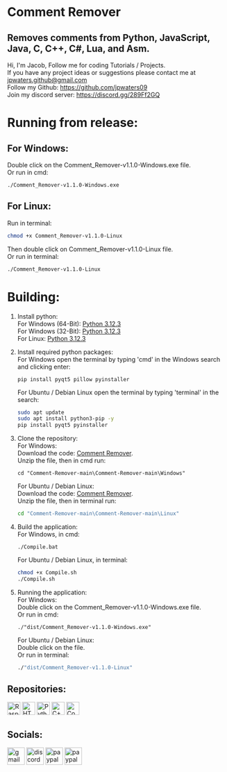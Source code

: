 # Comment Remover
Removes comments from Python, JavaScript, Java, C, C++, C#, Lua, and Asm.
---
Hi, I'm Jacob,
Follow me for coding Tutorials / Projects.\
If you have any project ideas or suggestions please contact me at jpwaters.github@gmail.com \
Follow my Github: https://github.com/jpwaters09 \
Join my discord server: https://discord.gg/289Ff2GQ

# Running from release:
## For Windows: 
Double click on the Comment_Remover-v1.1.0-Windows.exe file. \
Or run in cmd:
```batch
./Comment_Remover-v1.1.0-Windows.exe
```

## For Linux: 
Run in terminal:
```bash
chmod +x Comment_Remover-v1.1.0-Linux
```
Then double click on Comment_Remover-v1.1.0-Linux file. \
Or run in terminal:
```bash
./Comment_Remover-v1.1.0-Linux
```

# Building:
1. Install python: \
   For Windows (64-Bit): [Python 3.12.3](https://www.python.org/ftp/python/3.12.3/python-3.12.3-amd64.exe) \
   For Windows (32-Bit): [Python 3.12.3](https://www.python.org/ftp/python/3.12.3/python-3.12.3.exe) \
   For Linux: [Python 3.12.3](https://www.python.org/ftp/python/3.12.3/Python-3.12.3.tgz)
   
2. Install required python packages: \
   For Windows open the terminal by typing 'cmd' in the Windows search and clicking enter:
   ```batch
   pip install pyqt5 pillow pyinstaller
   ```

   For Ubuntu / Debian Linux open the terminal by typing 'terminal' in the search:
   ```bash
   sudo apt update
   sudo apt install python3-pip -y
   pip install pyqt5 pyinstaller
   ```

4. Clone the repository: \
   For Windows: \
   Download the code: [Comment Remover](https://github.com/Jpwaters09/Comment-Remover/archive/refs/heads/main.zip). \
   Unzip the file, then in cmd run:
   ```batch
   cd "Comment-Remover-main\Comment-Remover-main\Windows"
   ```

   For Ubuntu / Debian Linux: \
   Download the code: [Comment Remover](https://github.com/Jpwaters09/Comment-Remover/archive/refs/heads/main.zip). \
   Unzip the file, then in terminal run:
   ```bash
   cd "Comment-Remover-main\Comment-Remover-main\Linux"
   ```

5. Build the application: \
   For Windows, in cmd:
   ```batch
   ./Compile.bat
   ```
   
   For Ubuntu / Debian Linux, in terminal:
   ```bash
   chmod +x Compile.sh
   ./Compile.sh
   ```

6. Running the application: \
   For Windows: \
   Double click on the Comment_Remover-v1.1.0-Windows.exe file. \
   Or run in cmd:
   ```batch
   ./"dist/Comment_Remover-v1.1.0-Windows.exe"
   ```

   For Ubuntu / Debian Linux: \
   Double click on the file. \
   Or run in terminal:
   ```bash
   ./"dist/Comment_Remover-v1.1.0-Linux"
   ```
## Repositories:

<a href="https://github.com/Jpwaters09/Raspberry-Pi-Projects"><img src="https://img.shields.io/badge/Raspberry%20Pi%20Projects-Raspberry%20Pi%20Projects?logo=python&logoColor=white&labelColor=%233776AB&color=grey" alt="Raspberry Pi Projects" height="30" /></a>
<a href="https://github.com/Jpwaters09/HTML-Projects"><img src="https://img.shields.io/badge/HTML%20Projects-HTML%20Projects?logo=HTML5&logoColor=white&labelColor=%23E34F26&color=grey" alt="HTML Projects" height="30"/></a>
<a href="https://github.com/Jpwaters09/Python-Projects"><img src="https://img.shields.io/badge/Python%20Projects-Python%20Projects?logo=python&logoColor=white&labelColor=%233776AB&color=grey" alt="Python Projects" height="30"/></a>
<a href="https://github.com/Jpwaters09/CPP-Projects"><img src="https://img.shields.io/badge/C++%20Projects-C++%20Projects?logo=C%2B%2B&logoColor=white&labelColor=%2300599C&color=grey" alt="C++ Projects" height="30"/></a>
<a href="https://github.com/Jpwaters09/Comment-Remover"><img src="https://img.shields.io/badge/Comment%20Remover-Comment%20Remover?logo=python&logoColor=white&labelColor=%233776AB&color=grey" alt="Comment Remover" height="30"/></a>

## Socials:

<a href="mailto:jpwaters.github@gmail.com"><img margin-right="10px" src="https://img.shields.io/static/v1?message=Gmail&logo=gmail&label=&color=D14836&logoColor=white&labelColor=&style=flat" height="40" alt="gmail logo"/></a>
<a href="https://discord.com/invite/76dFqekSXz"><img src="https://img.shields.io/static/v1?message=Discord&logo=discord&label=&color=7289DA&logoColor=white&labelColor=&style=flat" height="40" alt="discord logo"/></a>
<a href="https://paypal.me/JacobW120"><img src="https://img.shields.io/static/v1?message=PayPal&logo=paypal&label=&color=00457C&logoColor=white&labelColor=&style=flat" height="40" alt="paypal logo"/></a>
<a href="https://github.com/jpwaters09"><img src="https://img.shields.io/static/v1?message=GitHub&logo=github&label=&color=181717&logoColor=white&labelColor=&style=flat" height="40" alt="paypal logo"/></a>
